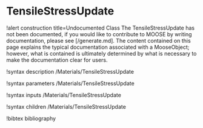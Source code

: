 <!-- MOOSE Documentation Stub: Remove this when content is added. -->

# TensileStressUpdate

!alert construction title=Undocumented Class
The TensileStressUpdate has not been documented, if you would like to contribute to MOOSE by
writing documentation, please see [/generate.md]. The content contained on this page explains
the typical documentation associated with a MooseObject; however, what is contained is ultimately
determined by what is necessary to make the documentation clear for users.

!syntax description /Materials/TensileStressUpdate

!syntax parameters /Materials/TensileStressUpdate

!syntax inputs /Materials/TensileStressUpdate

!syntax children /Materials/TensileStressUpdate

!bibtex bibliography
